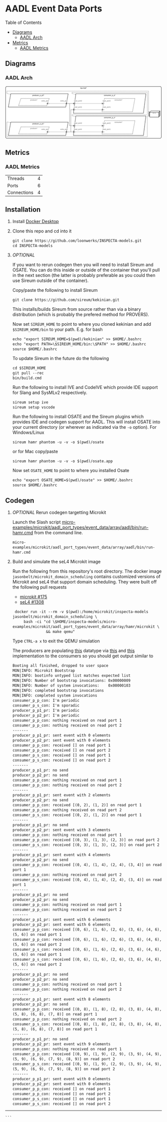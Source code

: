 # AADL Event Data Ports

 Table of Contents
  * [Diagrams](#diagrams)
    * [AADL Arch](#aadl-arch)
  * [Metrics](#metrics)
    * [AADL Metrics](#aadl-metrics)

## Diagrams
### AADL Arch
![AADL Arch](aadl/diagrams/arch.svg)

## Metrics
### AADL Metrics
| | |
|--|--|
|Threads|4|
|Ports|6|
|Connections|4|


## Installation


1. Install [Docker Desktop](https://www.docker.com/products/docker-desktop/)

1. Clone this repo and cd into it

   ```
   git clone https://github.com/loonwerks/INSPECTA-models.git
   cd INSPECTA-models
   ```

1. *OPTIONAL*

    If you want to rerun codegen then you will need to install Sireum
    and OSATE.  You can do this inside or outside of the container that you'll pull in the next section (the latter is probably preferable as you could then use Sireum outside of the container).

    Copy/paste the following to install Sireum
    ```
    git clone https://github.com/sireum/kekinian.git
    ```

    This installs/builds Sireum from source rather than via a binary distribution (which is probably the prefered method for PROVERS).  

    Now set ``SIREUM_HOME`` to point to where you cloned kekinian and add ``$SIREUM_HOME/bin`` to your path.  E.g. for bash

    ```
    echo "export SIREUM_HOME=$(pwd)/kekinian" >> $HOME/.bashrc
    echo "export PATH=\$SIREUM_HOME/bin:\$PATH" >> $HOME/.bashrc
    source $HOME/.bashrc
    ```

    To update Sireum in the future do the following
    ```
    cd $SIREUM_HOME
    git pull --rec
    bin/build.cmd
    ```

    Run the following to install IVE and CodeIVE which provide IDE support for Slang and SysMLv2 respectively.
    ```
    sireum setup ive
    sireum setup vscode
    ```

    Run the following to install OSATE and the Sireum plugins which provides IDE and codegen support for AADL. This will install OSATE into your current directory (or wherever as indicated via the ``-o`` option).  For Windows/Linux 
    ```
    sireum hamr phantom -u -v -o $(pwd)/osate
    ```

    or for Mac copy/paste
    ```
    sireum hamr phantom -u -v -o $(pwd)/osate.app
    ```

    Now set ``OSATE_HOME`` to point to where you installed Osate

    ```
    echo "export OSATE_HOME=$(pwd)/osate" >> $HOME/.bashrc
    source $HOME/.bashrc
    ```

## Codegen

1. *OPTIONAL* Rerun codegen targetting Microkit
   
    Launch the Slash script [micro-examples/microkit/aadl_port_types/event_data/array/aadl/bin/run-hamr.cmd](aadl/bin/run-hamr.cmd) from the command line.  

   ```
   micro-examples/microkit/aadl_port_types/event_data/array/aadl/bin/run-hamr.cmd
   ```

1. Build and simulate the seL4 Microkit image

    Run the following from this repository's root directory.  The docker image ``jasonbelt/microkit_domain_scheduling`` contains customized versions of Microkit and seL4 that support domain scheduling. They were built off the following pull requests

   - [microkit #175](https://github.com/seL4/microkit/pull/175)
   - [seL4 #1308](https://github.com/seL4/seL4/pull/1308)

   ```
    docker run -it --rm -v $(pwd):/home/microkit/inspecta-models jasonbelt/microkit_domain_scheduling \
        bash -ci "cd \$HOME/inspecta-models/micro-examples/microkit/aadl_port_types/event_data/array/hamr/microkit \
                  && make qemu"
    ```

    Type ``CTRL-a x`` to exit the QEMU simulation

    The producers are populating [this](aadl/event_data_2_prod_2_cons.aadl#L23-L29) datatype via [this](hamr/microkit/components/producer_p_p1_producer/src/producer_p_p1_producer_user.c#L11-L31) and [this](hamr/microkit/components/producer_p_p2_producer/src/producer_p_p2_producer_user.c#L12-L30) implementation to the consumers so you should get output similar to

    ```
    Booting all finished, dropped to user space
    MON|INFO: Microkit Bootstrap
    MON|INFO: bootinfo untyped list matches expected list
    MON|INFO: Number of bootstrap invocations: 0x00000009
    MON|INFO: Number of system invocations:    0x00000103
    MON|INFO: completed bootstrap invocations
    MON|INFO: completed system invocations
    consumer_p_p_con: I'm periodic
    consumer_p_s_con: I'm sporadic
    producer_p_p1_pr: I'm periodic
    producer_p_p2_pr: I'm periodic
    consumer_p_p_con: nothing received on read port 1
    consumer_p_p_con: nothing received on read port 2
    -------
    producer_p_p1_pr: sent event with 0 elements
    producer_p_p2_pr: sent event with 0 elements
    consumer_p_p_con: received [] on read port 1
    consumer_p_p_con: received [] on read port 2
    consumer_p_s_con: received [] on read port 1
    consumer_p_s_con: received [] on read port 2
    -------
    producer_p_p1_pr: no send
    producer_p_p2_pr: no send
    consumer_p_p_con: nothing received on read port 1
    consumer_p_p_con: nothing received on read port 2
    -------
    producer_p_p1_pr: sent event with 2 elements
    producer_p_p2_pr: no send
    consumer_p_p_con: received [(0, 2), (1, 2)] on read port 1
    consumer_p_p_con: nothing received on read port 2
    consumer_p_s_con: received [(0, 2), (1, 2)] on read port 1
    -------
    producer_p_p1_pr: no send
    producer_p_p2_pr: sent event with 3 elements
    consumer_p_p_con: nothing received on read port 1
    consumer_p_p_con: received [(0, 3), (1, 3), (2, 3)] on read port 2
    consumer_p_s_con: received [(0, 3), (1, 3), (2, 3)] on read port 2
    -------
    producer_p_p1_pr: sent event with 4 elements
    producer_p_p2_pr: no send
    consumer_p_p_con: received [(0, 4), (1, 4), (2, 4), (3, 4)] on read port 1
    consumer_p_p_con: nothing received on read port 2
    consumer_p_s_con: received [(0, 4), (1, 4), (2, 4), (3, 4)] on read port 1
    -------
    producer_p_p1_pr: no send
    producer_p_p2_pr: no send
    consumer_p_p_con: nothing received on read port 1
    consumer_p_p_con: nothing received on read port 2
    -------
    producer_p_p1_pr: sent event with 6 elements
    producer_p_p2_pr: sent event with 6 elements
    consumer_p_p_con: received [(0, 6), (1, 6), (2, 6), (3, 6), (4, 6), (5, 6)] on read port 1
    consumer_p_p_con: received [(0, 6), (1, 6), (2, 6), (3, 6), (4, 6), (5, 6)] on read port 2
    consumer_p_s_con: received [(0, 6), (1, 6), (2, 6), (3, 6), (4, 6), (5, 6)] on read port 1
    consumer_p_s_con: received [(0, 6), (1, 6), (2, 6), (3, 6), (4, 6), (5, 6)] on read port 2
    -------
    producer_p_p1_pr: no send
    producer_p_p2_pr: no send
    consumer_p_p_con: nothing received on read port 1
    consumer_p_p_con: nothing received on read port 2
    -------
    producer_p_p1_pr: sent event with 8 elements
    producer_p_p2_pr: no send
    consumer_p_p_con: received [(0, 8), (1, 8), (2, 8), (3, 8), (4, 8), (5, 8), (6, 8), (7, 8)] on read port 1
    consumer_p_p_con: nothing received on read port 2
    consumer_p_s_con: received [(0, 8), (1, 8), (2, 8), (3, 8), (4, 8), (5, 8), (6, 8), (7, 8)] on read port 1
    -------
    producer_p_p1_pr: no send
    producer_p_p2_pr: sent event with 9 elements
    consumer_p_p_con: nothing received on read port 1
    consumer_p_p_con: received [(0, 9), (1, 9), (2, 9), (3, 9), (4, 9), (5, 9), (6, 9), (7, 9), (8, 9)] on read port 2
    consumer_p_s_con: received [(0, 9), (1, 9), (2, 9), (3, 9), (4, 9), (5, 9), (6, 9), (7, 9), (8, 9)] on read port 2
    -------
    producer_p_p1_pr: sent event with 0 elements
    producer_p_p2_pr: sent event with 0 elements
    consumer_p_p_con: received [] on read port 1
    consumer_p_p_con: received [] on read port 2
    consumer_p_s_con: received [] on read port 1
    consumer_p_s_con: received [] on read port 2
-------
    ```
